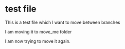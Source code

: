 # test file

This is a test file which I want to move between branches

I am moving it to move_me folder

I am now trying to move it again.
